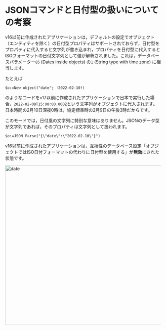 # JSONコマンドと日付型の扱いについての考察

v16以前に作成されたアプリケーションは，デフォルトの設定でオブジェクト（エンティティを除く）の日付型プロパティはサポートされておらず，日付型をプロパティに代入すると文字列が書き込まれ，プロパティを日付型に代入するとISOフォーマットの日付文字列として値が解釈されました。これは，データベースパラメーター`85` (Dates inside objects) の`1` (String type with time zone) に相当します。

たとえば

```4d
$o:=New object("date"; !2022-02-10!)
```

のようなコードをv17以前に作成されたアプリケーションで日本で実行した場合，`2022-02-09T15:00:00.000Z`という文字列がオブジェクトに代入されます。日本時間の2月10日深夜0時は，協定標準時の2月9日の午後3時だからです。

このモードでは，日付風の文字列に特別な意味はありません。JSONのデータ型が文字列であれば，そのプロパティは文字列として扱われます。

```4d
$o:=JSON Parse("{\"date\":\"2022-02-10\"}")
```

v16以前に作成されたアプリケーションは，互換性のデータベース設定「オブジェクトではISO日付フォーマットの代わりに日付型を使用する」が**無効**にされた状態です。

<img width="517" alt="date" src="https://user-images.githubusercontent.com/10509075/153347364-8aad9ae0-7706-48a2-8485-667ed1455d8b.png">

